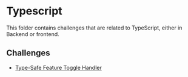 # Typescript

This folder contains challenges that are related to TypeScript, either in Backend or frontend.

## Challenges

- [Type-Safe Feature Toggle Handler](./frontend/type-safe-feature-toggle-handler.md)